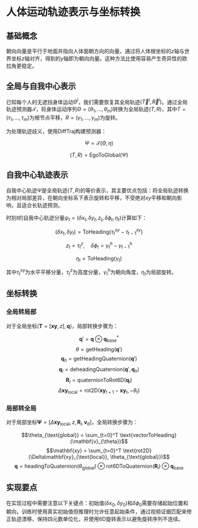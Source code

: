 # 人体运动轨迹表示与坐标转换

## 基础概念

朝向向量是平行于地面并指向人体面朝方向的向量。通过将人体根坐标的$z$轴与世界坐标$z$轴对齐，得到的$y$轴即为朝向向量。这种方法比使用容易产生奇异性的欧拉角更稳定。

## 全局与自我中心表示

已知每个人的无遮挡身体运动$\Theta^i$，我们需要恢复其全局轨迹$(\vec{T}^i, \vec{R}^i)$。通过全局轨迹预测器$\mathcal{T}$，将身体运动序列$\Theta = (\theta_1,\ldots,\theta_m)$转换为全局轨迹$(T, R)$，其中$T = (\tau_1,\ldots,\tau_m)$为根节点平移，$R = (\gamma_1,\ldots,\gamma_m)$为旋转。

为处理轨迹歧义，使用DiffTraj构建预测器：

$$\Psi = \mathcal{T}(\Theta, \eta)$$

$$(T, R) = \text{EgoToGlobal}(\Psi)$$


## 自我中心轨迹表示

自我中心轨迹$\Psi$是全局轨迹$(T, R)$的等价表示，其主要优点包括：将全局轨迹转换为相对局部差异，在朝向坐标系下表示旋转和平移，不受绝对$xy$平移和朝向影响，且适合长轨迹预测。

时刻$t$的自我中心轨迹分量$\psi_t = (\delta x_t, \delta y_t, z_t, \delta\phi_t, \eta_t)$计算如下：

$$(\delta x_t, \delta y_t) = \text{ToHeading}(\tau^{xy}_t - \tau^{xy}_{t-1})$$

$$z_t = \tau^z_t, \quad \delta\phi_t = \gamma^h_t - \gamma^h_{t-1}$$

$$\eta_t = \text{ToHeading}(\gamma_t)$$

其中$\tau^{xy}_t$为水平平移分量，$\tau^z_t$为高度分量，$\gamma^h_t$为朝向角度，$\eta_t$为局部旋转。

## 坐标转换

### 全局转局部

对于全局坐标$(\mathbf{T} = [\mathbf{xy}, z], \mathbf{q})$，局部转换步骤为：

$$\mathbf{q}' = \mathbf{q} \otimes \mathbf{q}_{\text{base}}^*$$
$$\theta = \text{getHeading}(\mathbf{q}')$$
$$\mathbf{q}_h = \text{getHeadingQuaternion}(\mathbf{q}')$$
$$\mathbf{q}_l = \text{deheadingQuaternion}(\mathbf{q}', \mathbf{q}_h)$$
$$\mathbf{R}_l = \text{quaternionToRot6D}(\mathbf{q}_l)$$
$$\Delta\mathbf{xy}_{\text{local}} = \text{rot2D}(\mathbf{xy}_{t+1} - \mathbf{xy}_t, -\theta_t)$$

### 局部转全局

对于局部坐标$\mathbf{\Psi} = [\Delta\mathbf{xy}_{\text{local}}, z, \mathbf{R}_l, \mathbf{v}_{\theta}]$，全局转换步骤为：

$$\theta_{\text{global}} = \sum_{t=0}^T \text{vectorToHeading}(\mathbf{v}_{\theta})$$
$$\mathbf{xy} = \sum_{t=0}^T \text{rot2D}(\Delta\mathbf{xy}_{\text{local}}, \theta_{\text{global}})$$
$$\mathbf{q} = \text{headingToQuaternion}(\theta_{\text{global}}) \otimes \text{rot6DToQuaternion}(\mathbf{R}_l) \otimes \mathbf{q}_{\text{base}}$$

## 实现要点

在实现过程中需要注意以下关键点：初始值$(\delta x_0, \delta y_0)$和$\delta\phi_0$需要存储起始位置和朝向，训练时使用真实初始值但推理时允许任意起始条件，通过视频证据匹配来修正轨迹漂移，保持四元数单位化，并使用6D旋转表示以避免旋转序列不连续。